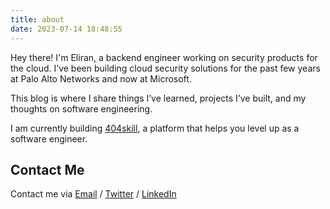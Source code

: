 ```yaml
---
title: about
date: 2023-07-14 18:48:55
---
```


Hey there! I'm Eliran, a backend engineer working on security products for the cloud. I’ve been building cloud security solutions for the past few years at Palo Alto Networks and now at Microsoft.

This blog is where I share things I’ve learned, projects I’ve built, and my thoughts on software engineering.

I am currently building [404skill](https://404skill.github.io/#/), a platform that helps you level up as a software engineer.

## Contact Me
Contact me via [Email](mailto:eliran9692@gmail.com) / [Twitter](https://twitter.com/_eltur) / [LinkedIn](https://www.linkedin.com/in/eliran-turgeman/)

